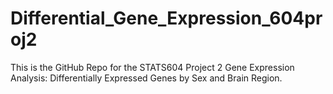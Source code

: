 # Differential_Gene_Expression_604proj2
This is the GitHub Repo for the STATS604 Project 2 Gene Expression Analysis: Differentially Expressed Genes by Sex and Brain Region.
